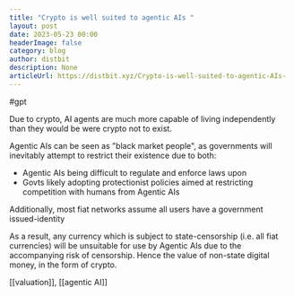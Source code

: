 ```yaml
---
title: "Crypto is well suited to agentic AIs "
layout: post
date: 2023-05-23 00:00
headerImage: false
category: blog
author: distbit
description: None
articleUrl: https://distbit.xyz/Crypto-is-well-suited-to-agentic-AIs-
---
```


#gpt 

Due to crypto, AI agents are much more capable of living independently than they would be were crypto not to exist.

Agentic AIs can be seen as "black market people", as governments will inevitably attempt to restrict their existence due to both:
- Agentic AIs being difficult to regulate and enforce laws upon
- Govts likely adopting protectionist policies aimed at restricting competition with humans from Agentic AIs

Additionally, most fiat networks assume all users have a government issued-identity 

As a result, any currency which is subject to state-censorship (i.e. all fiat currencies) will be unsuitable for use by Agentic AIs due to the accompanying risk of censorship. Hence the value of non-state digital money, in the form of crypto. 

[[valuation]], [[agentic AI]]